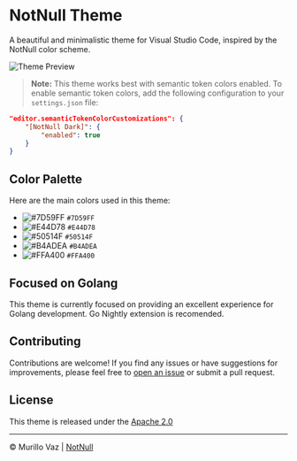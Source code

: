 # NotNull Theme

A beautiful and minimalistic theme for Visual Studio Code, inspired by the NotNull color scheme.

![Theme Preview](https://iili.io/HP3ji2j.md.png)

> **Note:** This theme works best with semantic token colors enabled. To enable semantic token colors, add the following configuration to your `settings.json` file:

```json
"editor.semanticTokenColorCustomizations": {
    "[NotNull Dark]": {
        "enabled": true
    }
}
```

## Color Palette

Here are the main colors used in this theme:

- ![#7D59FF](https://via.placeholder.com/15/7D59FF/000000?text=+) `#7D59FF`
- ![#E44D78](https://via.placeholder.com/15/E44D78/000000?text=+) `#E44D78`
- ![#50514F](https://via.placeholder.com/15/50514F/000000?text=+) `#50514F`
- ![#B4ADEA](https://via.placeholder.com/15/B4ADEA/000000?text=+) `#B4ADEA`
- ![#FFA400](https://via.placeholder.com/15/FFA400/000000?text=+) `#FFA400`

## Focused on Golang
This theme is currently focused on providing an excellent experience for Golang development. Go Nightly extension is recomended.

## Contributing

Contributions are welcome! If you find any issues or have suggestions for improvements, please feel free to [open an issue](https://github.com/notnull-co/notnull-theme/issues) or submit a pull request.

## License

This theme is released under the [Apache 2.0](LICENSE)

---

© Murillo Vaz | [NotNull](https://notnull.io)